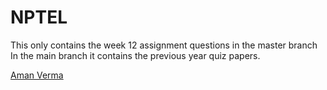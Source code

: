 # NPTEL

This only contains the week 12 assignment questions in the master branch 
In the main branch it contains the previous year quiz papers.

[Aman Verma](https://www.linkedin.com/in/aman-verma-906650190/)
